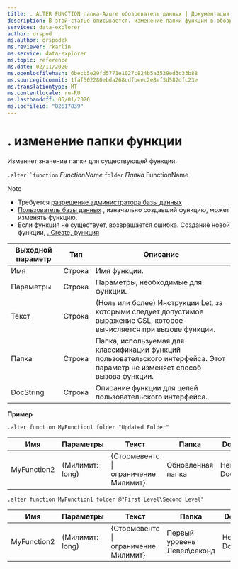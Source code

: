 ```yaml
---
title: . ALTER FUNCTION папка-Azure обозреватель данных | Документация Майкрософт
description: В этой статье описывается. изменение папки функции в обозреватель данных Azure.
services: data-explorer
author: orspod
ms.author: orspodek
ms.reviewer: rkarlin
ms.service: data-explorer
ms.topic: reference
ms.date: 02/11/2020
ms.openlocfilehash: 6becb5e29fd5771e1027c824b5a3539ed3c33b88
ms.sourcegitcommit: 1faf502280ebda268cdfbeec2e8ef3d582dfc23e
ms.translationtype: MT
ms.contentlocale: ru-RU
ms.lasthandoff: 05/01/2020
ms.locfileid: "82617839"
---
```

# <a name="alter-function-folder"></a>. изменение папки функции

Изменяет значение папки для существующей функции.

`.alter``function` *FunctionName* `folder` *Папка* FunctionName

> [!NOTE]
> * Требуется [разрешение администратора базы данных](../management/access-control/role-based-authorization.md)
> * [Пользователь базы данных](../management/access-control/role-based-authorization.md) , изначально создавший функцию, может изменять функцию. 
> * Если функция не существует, возвращается ошибка. Создание новой функции, [. Create, функция](create-function.md)

|Выходной параметр |Тип |Описание
|---|---|--- 
|Имя  |Строка |Имя функции. 
|Параметры  |Строка |Параметры, необходимые для функции.
|Текст  |Строка |(Ноль или более) Инструкции Let, за которыми следует допустимое выражение CSL, которое вычисляется при вызове функции.
|Папка|Строка|Папка, используемая для классификации функций пользовательского интерфейса. Этот параметр не изменяет способ вызова функции.
|DocString|Строка|Описание функции для целей пользовательского интерфейса.

**Пример** 

```kusto
.alter function MyFunction1 folder "Updated Folder"
```
    
|Имя |Параметры |Текст|Папка|DocString
|---|---|---|---|---
|MyFunction2 |(Милимит: long)| {Стормевентс &#124; ограничение Милимит}|Обновленная папка|Некоторые DocString|

```kusto
.alter function MyFunction1 folder @"First Level\Second Level"
```
    
|Имя |Параметры |Текст|Папка|DocString
|---|---|---|---|---
|MyFunction2 |(Милимит: long)| {Стормевентс &#124; ограничение Милимит}|Первый уровень Левел\секонд|Некоторые DocString|